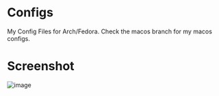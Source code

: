 # Configs
My Config Files for Arch/Fedora. Check the macos branch for my macos configs.

# Screenshot
![image](https://user-images.githubusercontent.com/69013394/207481192-bd960d98-eb02-454c-a2cb-7678e954c44c.png)

